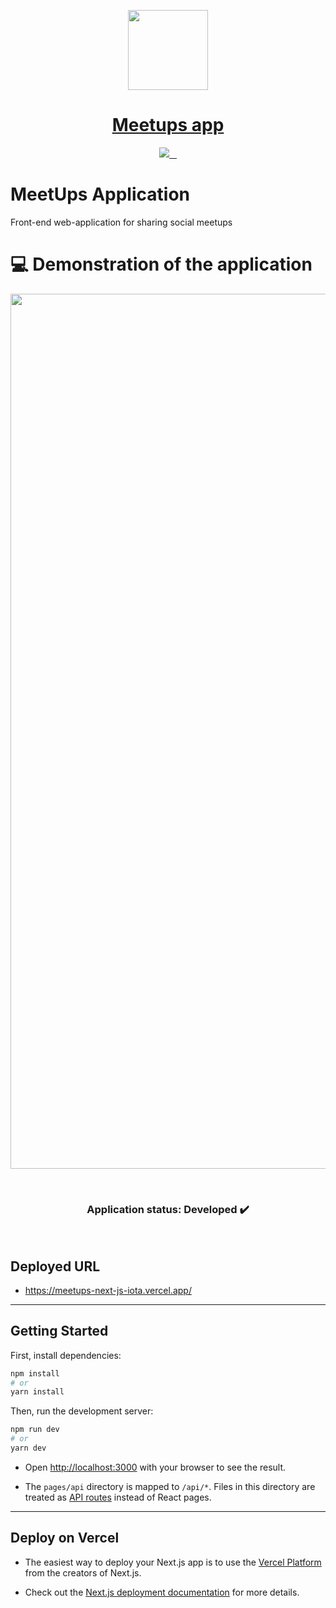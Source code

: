 <p align="center">
  <a href="https://nextjs.org">
    <img src="https://assets.vercel.com/image/upload/v1607554385/repositories/next-js/next-logo.png" height="128">
    <h1 align="center"> Meetups app </h1>
  </a>
</p>

<p align="center">
  <a aria-label="Vercel logo" href="https://vercel.com">
    <img src="https://img.shields.io/badge/MADE%20BY%20Vercel-000000.svg?style=for-the-badge&logo=Vercel&labelColor=000">
  </a>
  <a aria-label="NPM version" href="https://www.npmjs.com/package/next">
    <img alt="" src="https://img.shields.io/npm/v/next.svg?style=for-the-badge&labelColor=000000">
  </a>
  <a aria-label="License" href="https://github.com/vercel/next.js/blob/canary/license.md">
    <img alt="" src="https://img.shields.io/npm/l/next.svg?style=for-the-badge&labelColor=000000">
  </a>
  <a aria-label="Join the community on GitHub" href="https://github.com/vercel/next.js/discussions">
    <img alt="" src="https://img.shields.io/badge/Join%20the%20community-blueviolet.svg?style=for-the-badge&logo=Next.js&labelColor=000000&logoWidth=20">
  </a>
</p>

# MeetUps Application

Front-end web-application for sharing social meetups

# :computer: Demonstration of the application

<p align="center">
  <img src="https://ik.imagekit.io/mcvhbcq4zu/web_DN_L9V35Qv.gif?ik-sdk-version=javascript-1.4.3&updatedAt=1648497065869" width="1400px"/>
</p>

<br>

<h3 align="center"> 
	Application status: Developed ✔️
</h3>
<br>

## Deployed URL
  - https://meetups-next-js-iota.vercel.app/

---

## Getting Started

First, install dependencies:

```bash
npm install
# or
yarn install
```

Then, run the development server:

```bash
npm run dev
# or
yarn dev
```

-   Open [http://localhost:3000](http://localhost:3000) with your browser to see the result.

-   The `pages/api` directory is mapped to `/api/*`. Files in this directory are treated as [API routes](https://nextjs.org/docs/api-routes/introduction) instead of React pages.

---

## Deploy on Vercel

-   The easiest way to deploy your Next.js app is to use the [Vercel Platform](https://vercel.com/new?utm_medium=default-template&filter=next.js&utm_source=create-next-app&utm_campaign=create-next-app-readme) from the creators of Next.js.

-   Check out the [Next.js deployment documentation](https://nextjs.org/docs/deployment) for more details.
